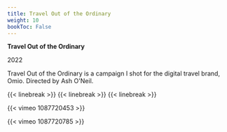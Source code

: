 ```yaml
---
title: Travel Out of the Ordinary
weight: 10
bookToc: False
---
```

**Travel Out of the Ordinary**

2022

Travel Out of the Ordinary is a campaign I shot for the digital travel brand, Omio. Directed by Ash O'Neil.

{{< linebreak >}}
{{< linebreak >}}
{{< linebreak >}}

{{< vimeo 1087720453 >}}

{{< vimeo 1087720785 >}}




